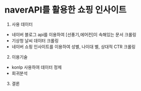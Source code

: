 # naverAPI를 활용한 쇼핑 인사이트

1. 사용 데이터
- 네이버 블로그 api를 이용하여 [선풍기,에어컨]이 속해있는 문서 크롤링
- 기상청 날씨 데이터 크롤링
- 네이버 쇼핑 인사이트를 이용하여 성별, 나이대 별, 상대적 CTR 크롤링

2. 이용기술
- konlp 사용하여 데이터 정제
- 회귀분석

3. 결론
